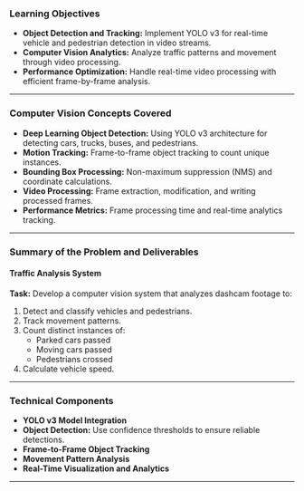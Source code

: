 ### **Learning Objectives**
- **Object Detection and Tracking:** Implement YOLO v3 for real-time vehicle and pedestrian detection in video streams.  
- **Computer Vision Analytics:** Analyze traffic patterns and movement through video processing.  
- **Performance Optimization:** Handle real-time video processing with efficient frame-by-frame analysis.  

---

### **Computer Vision Concepts Covered**
- **Deep Learning Object Detection:** Using YOLO v3 architecture for detecting cars, trucks, buses, and pedestrians.  
- **Motion Tracking:** Frame-to-frame object tracking to count unique instances.  
- **Bounding Box Processing:** Non-maximum suppression (NMS) and coordinate calculations.  
- **Video Processing:** Frame extraction, modification, and writing processed frames.  
- **Performance Metrics:** Frame processing time and real-time analytics tracking.  

---

### **Summary of the Problem and Deliverables**
#### **Traffic Analysis System**
**Task:** Develop a computer vision system that analyzes dashcam footage to:  
1. Detect and classify vehicles and pedestrians.  
2. Track movement patterns.  
3. Count distinct instances of:  
   - Parked cars passed  
   - Moving cars passed  
   - Pedestrians crossed  
4. Calculate vehicle speed.  

---

### **Technical Components**
- **YOLO v3 Model Integration**  
- **Object Detection:** Use confidence thresholds to ensure reliable detections.  
- **Frame-to-Frame Object Tracking**  
- **Movement Pattern Analysis**  
- **Real-Time Visualization and Analytics**  

---